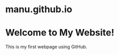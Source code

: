 # manu.github.io
<!DOCTYPE html>
<html>
<head>
  <title>My First Website</title>
  <link rel="stylesheet" href="style.css">
</head>
<body>
  <h1>Welcome to My Website!</h1>
  <p>This is my first webpage using GitHub.</p>
</body>
</html>
